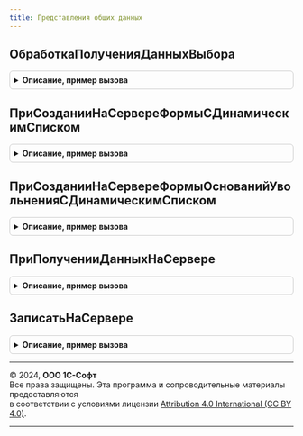 ```yaml
---
title: Представления общих данных
---
```



## ОбработкаПолученияДанныхВыбора
<details style="margin: 1em 0; padding: 0.5em; border: 1px solid #ccc; border-radius: 6px;">

<summary style="font-weight: bold; cursor: pointer;">Описание, пример вызова</summary>

```bsl

Процедура ОбработкаПолученияДанныхВыбора(Источник, ДанныеВыбора, Параметры, СтандартнаяОбработка) Экспорт
```

Пример вызова
```bsl
ПредставленияОбщихДанных.ОбработкаПолученияДанныхВыбора(Источник, ДанныеВыбора, Параметры, СтандартнаяОбработка) 
```
</details>

## ПриСозданииНаСервереФормыСДинамическимСписком
<details style="margin: 1em 0; padding: 0.5em; border: 1px solid #ccc; border-radius: 6px;">

<summary style="font-weight: bold; cursor: pointer;">Описание, пример вызова</summary>

```bsl

// Устанавливает текст запроса в динамическом списке объекта с настраиваемым представлением.
//
// Параметры:
//  Список - ТаблицаФормы - элемент формы динамического списка, для которого устанавливаются свойства.
//
Процедура ПриСозданииНаСервереФормыСДинамическимСписком(Список) Экспорт
```

Пример вызова
```bsl
ПредставленияОбщихДанных.ПриСозданииНаСервереФормыСДинамическимСписком(Список) 
```
</details>

## ПриСозданииНаСервереФормыОснованийУвольненияСДинамическимСписком
<details style="margin: 1em 0; padding: 0.5em; border: 1px solid #ccc; border-radius: 6px;">

<summary style="font-weight: bold; cursor: pointer;">Описание, пример вызова</summary>

```bsl

// Устанавливает текст запроса в динамическом списке объекта оснований увольнения с настраиваемым
// представлением.
//
// Параметры:
//  Список - ТаблицаФормы - элемент формы динамического списка, для которого устанавливаются свойства.
//
Процедура ПриСозданииНаСервереФормыОснованийУвольненияСДинамическимСписком(Список) Экспорт
```

Пример вызова
```bsl
ПредставленияОбщихДанных.ПриСозданииНаСервереФормыОснованийУвольненияСДинамическимСписком(Список) 
```
</details>

## ПриПолученииДанныхНаСервере
<details style="margin: 1em 0; padding: 0.5em; border: 1px solid #ccc; border-radius: 6px;">

<summary style="font-weight: bold; cursor: pointer;">Описание, пример вызова</summary>

```bsl

Процедура ПриПолученииДанныхНаСервере(Форма, ТекущийОбъект) Экспорт
```

Пример вызова
```bsl
ПредставленияОбщихДанных.ПриПолученииДанныхНаСервере(Форма, ТекущийОбъект) 
```
</details>

## ЗаписатьНаСервере
<details style="margin: 1em 0; padding: 0.5em; border: 1px solid #ccc; border-radius: 6px;">

<summary style="font-weight: bold; cursor: pointer;">Описание, пример вызова</summary>

```bsl

Процедура ЗаписатьНаСервере(Форма) Экспорт
```

Пример вызова
```bsl
ПредставленияОбщихДанных.ЗаписатьНаСервере(Форма) 
```
</details>

---

© 2024, **ООО 1С-Софт**  
Все права защищены. Эта программа и сопроводительные материалы предоставляются  
в соответствии с условиями лицензии [Attribution 4.0 International (CC BY 4.0)](https://creativecommons.org/licenses/by/4.0/legalcode).

---
